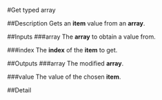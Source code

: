 #Get typed array

##Description
Gets an **item** value from an **array**.

##Inputs
###array
The **array** to obtain a value from.

###index
The **index** of the **item** to get.

##Outputs
###array
The modified **array**.

###value
The value of the chosen **item**.

##Detail

